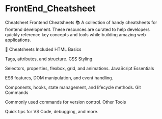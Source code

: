 # FrontEnd_Cheatsheet
Cheatsheet
Frontend Cheatsheets 📚
A collection of handy cheatsheets for frontend development. These resources are curated to help developers quickly reference key concepts and tools while building amazing web applications.

📂 Cheatsheets Included
HTML Basics

Tags, attributes, and structure.
CSS Styling

Selectors, properties, flexbox, grid, and animations.
JavaScript Essentials

ES6 features, DOM manipulation, and event handling.


Components, hooks, state management, and lifecycle methods.
Git Commands

Commonly used commands for version control.
Other Tools

Quick tips for VS Code, debugging, and more.
